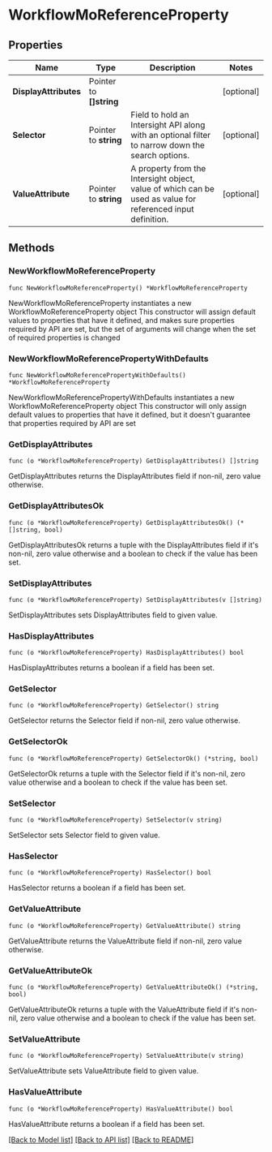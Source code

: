 # WorkflowMoReferenceProperty

## Properties

Name | Type | Description | Notes
------------ | ------------- | ------------- | -------------
**DisplayAttributes** | Pointer to **[]string** |  | [optional] 
**Selector** | Pointer to **string** | Field to hold an Intersight API along with an optional filter to narrow down the search options. | [optional] 
**ValueAttribute** | Pointer to **string** | A property from the Intersight object, value of which can be used as value for referenced input definition. | [optional] 

## Methods

### NewWorkflowMoReferenceProperty

`func NewWorkflowMoReferenceProperty() *WorkflowMoReferenceProperty`

NewWorkflowMoReferenceProperty instantiates a new WorkflowMoReferenceProperty object
This constructor will assign default values to properties that have it defined,
and makes sure properties required by API are set, but the set of arguments
will change when the set of required properties is changed

### NewWorkflowMoReferencePropertyWithDefaults

`func NewWorkflowMoReferencePropertyWithDefaults() *WorkflowMoReferenceProperty`

NewWorkflowMoReferencePropertyWithDefaults instantiates a new WorkflowMoReferenceProperty object
This constructor will only assign default values to properties that have it defined,
but it doesn't guarantee that properties required by API are set

### GetDisplayAttributes

`func (o *WorkflowMoReferenceProperty) GetDisplayAttributes() []string`

GetDisplayAttributes returns the DisplayAttributes field if non-nil, zero value otherwise.

### GetDisplayAttributesOk

`func (o *WorkflowMoReferenceProperty) GetDisplayAttributesOk() (*[]string, bool)`

GetDisplayAttributesOk returns a tuple with the DisplayAttributes field if it's non-nil, zero value otherwise
and a boolean to check if the value has been set.

### SetDisplayAttributes

`func (o *WorkflowMoReferenceProperty) SetDisplayAttributes(v []string)`

SetDisplayAttributes sets DisplayAttributes field to given value.

### HasDisplayAttributes

`func (o *WorkflowMoReferenceProperty) HasDisplayAttributes() bool`

HasDisplayAttributes returns a boolean if a field has been set.

### GetSelector

`func (o *WorkflowMoReferenceProperty) GetSelector() string`

GetSelector returns the Selector field if non-nil, zero value otherwise.

### GetSelectorOk

`func (o *WorkflowMoReferenceProperty) GetSelectorOk() (*string, bool)`

GetSelectorOk returns a tuple with the Selector field if it's non-nil, zero value otherwise
and a boolean to check if the value has been set.

### SetSelector

`func (o *WorkflowMoReferenceProperty) SetSelector(v string)`

SetSelector sets Selector field to given value.

### HasSelector

`func (o *WorkflowMoReferenceProperty) HasSelector() bool`

HasSelector returns a boolean if a field has been set.

### GetValueAttribute

`func (o *WorkflowMoReferenceProperty) GetValueAttribute() string`

GetValueAttribute returns the ValueAttribute field if non-nil, zero value otherwise.

### GetValueAttributeOk

`func (o *WorkflowMoReferenceProperty) GetValueAttributeOk() (*string, bool)`

GetValueAttributeOk returns a tuple with the ValueAttribute field if it's non-nil, zero value otherwise
and a boolean to check if the value has been set.

### SetValueAttribute

`func (o *WorkflowMoReferenceProperty) SetValueAttribute(v string)`

SetValueAttribute sets ValueAttribute field to given value.

### HasValueAttribute

`func (o *WorkflowMoReferenceProperty) HasValueAttribute() bool`

HasValueAttribute returns a boolean if a field has been set.


[[Back to Model list]](../README.md#documentation-for-models) [[Back to API list]](../README.md#documentation-for-api-endpoints) [[Back to README]](../README.md)


